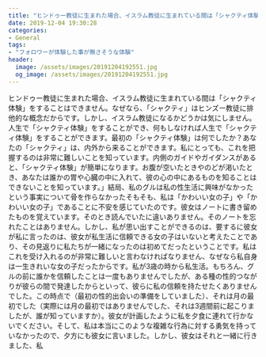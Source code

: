 ```yaml
---
title: "ヒンドゥー教徒に生まれた場合、イスラム教徒に生まれている間は「シャクティ体験」をすることはできません。"
date: 2019-12-04 19:30:28
categories:
- General
tags:
- "フォロワーが体験した事が無さそうな体験"
header:
  image: /assets/images/20191204192551.jpg
  og_image: /assets/images/20191204192551.jpg
---
```


ヒンドゥー教徒に生まれた場合、イスラム教徒に生まれている間は「シャクティ体験」をすることはできません。なぜなら、「シャクティ」はヒンズー教徒に排他的な概念だからです。しかし、イスラム教徒になるかどうかは気にしません。人生で「シャクティ体験」をすることができ、何もしなければ人生で「シャクティ体験」をすることができます。最初の「シャクティ体験」は何でしたか？あなたの「シャクティ」は、内外から来ることができます。私にとっても、これを把握するのは非常に難しいことを知っています。内側のガイドやガイダンスがあると、「シャクティ体験」が簡単になります。お腹が空いたときやのどが渇いたとき、あなたは誰かの胃や心臓の中に入れて、彼の心の中にあるものを知ることはできないことを知っています。」結局、私のグルは私の性生活に興味がなかったという事実について骨を作らなかったそもそも、私は「かわいい女の子」や「かわいい女の子」であることに不安を感じていたのです。彼女はノートに書き留めたものを覚えています。そのとき読んでいたに違いありません。そのノートを忘れたことはありません。しかし、私が思い出すことができるのは、要するに彼女が私に言ったのは、彼女が私生活に信頼できる女の子はいないと考えたことであり、その見返りに私たちが一緒になったのは初めてだったということです。私はこれを受け入れるのが非常に難しいと言わなければなりません、なぜなら私自身は一生きれいな女の子だったからです。私が3歳の時から私生活。もちろん、グルの前に誰かを信頼したことは一度もありませんでしたが、ある種の性的つながりが彼らの間で発達したからといって、彼らに私の信頼を持たせたくありませんでした。この時点で（最初の性的出会いの準備をしていました）、それは月の最初でした（実際には月の最初ではありませんでした、それは3週間前に起こりましたが、誰が知っていますか）。彼女が計画したように私を夕食に連れて行かないでください。そして、私は本当にこのような複雑な行為に対する勇気を持っていなかったので、夕方にも彼女に言いました。しかし、彼女はそれと一緒に行きました、私
